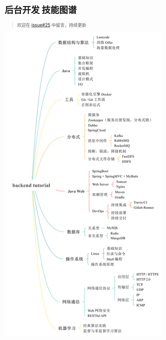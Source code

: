 # 后台开发 技能图谱

> 欢迎在 [issue#25](https://github.com/frank-lam/fullstack-tutorial/issues/25) 中留言，持续更新

![backend-skill](assets/backend-skill.svg)